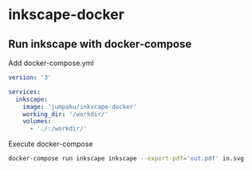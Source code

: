 # inkscape-docker

## Run inkscape with docker-compose

Add docker-compose.yml

```yml
version: '3'

services: 
  inkscape:
    image: 'jumpaku/inkscape-docker'
    working_dir: '/workdir/'
    volumes: 
      - './:/workdir/'
```

Execute docker-compose

```sh
docker-compose run inkscape inkscape --export-pdf='out.pdf' in.svg
```